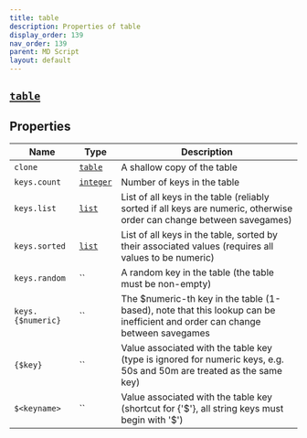 ```yaml
---
title: table
description: Properties of table
display_order: 139
nav_order: 139
parent: MD Script
layout: default
---
```


##  [`table`](./table.html) 


## Properties

| Name | Type | Description |
|------|------|-------------|
| `clone` | [`table`](./table.html) | A shallow copy of the table |
| `keys.count` | [`integer`](./integer.html) | Number of keys in the table |
| `keys.list` | [`list`](./list.html) | List of all keys in the table (reliably sorted if all keys are numeric, otherwise order can change between savegames) |
| `keys.sorted` | [`list`](./list.html) | List of all keys in the table, sorted by their associated values (requires all values to be numeric) |
| `keys.random` | `` | A random key in the table (the table must be non-empty) |
| `keys.{$numeric}` | `` | The $numeric-th key in the table (1-based), note that this lookup can be inefficient and order can change between savegames |
| `{$key}` | `` | Value associated with the table key (type is ignored for numeric keys, e.g. 50s and 50m are treated as the same key) |
| `$<keyname>` | `` | Value associated with the table key (shortcut for {'$<keyname>'}, all string keys must begin with '$') |



